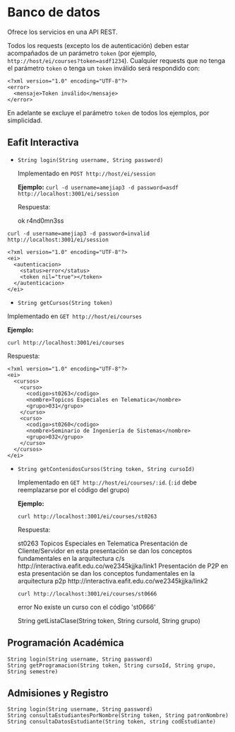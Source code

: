 Banco de datos
==============

Ofrece los servicios en una API REST.

Todos los requests (excepto los de autenticación) deben estar acompañados de un parámetro `token` (por ejemplo, `http://host/ei/courses?token=asdf1234`). Cualquier requests que no tenga el parámetro `token` o tenga un `token` inválido será respondido con:

    <?xml version="1.0" encoding="UTF-8"?>
    <error>
      <mensaje>Token inválido</mensaje>
    </error>

En adelante se excluye el parámetro `token` de todos los ejemplos, por simplicidad.

Eafit Interactiva
-----------------

* `String login(String username, String password)`

  Implementado en `POST http://host/ei/session`

  **Ejemplo:**
      `curl -d username=amejiap3 -d password=asdf http://localhost:3001/ei/session`

  Respuesta:

    <?xml version="1.0" encoding="UTF-8"?>
    <ei>
      <autenticacion>
        <status>ok</status>
        <token>r4nd0mn3ss</token>
      </autenticacion>
    </ei>
    

 `curl -d username=amejiap3 -d password=invalid http://localhost:3001/ei/session`

    <?xml version="1.0" encoding="UTF-8"?>
    <ei>
      <autenticacion>
        <status>error</status>
        <token nil="true"></token>
      </autenticacion>
    </ei>


* `String getCursos(String token)`

 Implementado en `GET http://host/ei/courses`
 
 **Ejemplo:**
 
 `curl http://localhost:3001/ei/courses`
 
 Respuesta:
 
    <?xml version="1.0" encoding="UTF-8"?>
    <ei>
      <cursos>
        <curso>
          <codigo>st0263</codigo>
          <nombre>Topicos Especiales en Telematica</nombre>
          <grupo>031</grupo>
        </curso>
        <curso>
          <codigo>st0260</codigo>
          <nombre>Seminario de Ingeniería de Sistemas</nombre>
          <grupo>032</grupo>
        </curso>
      </cursos>
    </ei>
 
 
* `String getContenidosCursos(String token, String cursoId)`

  Implementado en `GET http://host/ei/courses/:id`. (`:id` debe reemplazarse por el código del grupo)
  
  **Ejemplo:**
  
  `curl http://localhost:3001/ei/courses/st0263`
  
  Respuesta:
  
    <?xml version="1.0" encoding="UTF-8"?>
    <ei>
      <curso>
        <codigo>st0263</codigo>
        <nombre>Topicos Especiales en Telematica</nombre>
        <modulo>
          <titulo>Presentación de Cliente/Servidor</titulo>
          <descripcion>en esta presentación se dan los conceptos fundamentales en la arquitectura c/s</descripcion>
          <url>http://interactiva.eafit.edu.co/we2345kjjka/link1</url>
        </modulo>
        <modulo>
          <titulo>Presentación de P2P</titulo>
          <descripcion>en esta presentación se dan los conceptos fundamentales en la arquitectura p2p </descripcion>
          <url>http://interactiva.eafit.edu.co/we2345kjjka/link2</url>
        </modulo>
      </curso>
    </ei>
  
  
    `curl http://localhost:3001/ei/courses/st0666`
    
    <?xml version="1.0" encoding="UTF-8"?>
    <ei>
      <curso>
        <status>error</status>
        <mensaje>No existe un curso con el código 'st0666'</mensaje>
      </curso>
    </ei>
  
    String getListaClase(String token, String cursoId, String grupo)

Programación Académica
-----------------

    String login(String username, String password)
    String getProgramacion(String token, String cursoId, String grupo, String semestre)

Admisiones y Registro
-----------------

    String login(String username, String password)
    String consultaEstudiantesPorNombre(String token, String patronNombre)
    String consultaDatosEstudiante(String token, string codEstudiante)
